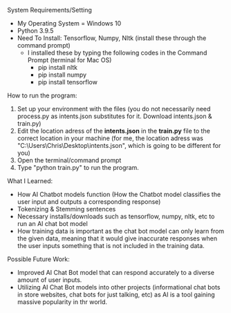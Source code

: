 System Requirements/Setting
- My Operating System = Windows 10
- Python 3.9.5
- Need To Install: Tensorflow, Numpy, Nltk (install these through the command prompt)
  - I installed these by typing the following codes in the Command Prompt (terminal for Mac OS)
    - pip install nltk
    - pip install numpy
    - pip install tensorflow

How to run the program:
1. Set up your environment with the files (you do not necessarily need process.py as intents.json substitutes for it. Download intents.json & train.py)
2. Edit the location adress of the **intents.json** in the **train.py** file to the correct location in your machine (for me, the location adress was "C:\\Users\\Chris\\Desktop\\intents.json", which is going to be different for you)
3. Open the terminal/command prompt
4. Type "python train.py" to run the program.

What I Learned:
- How AI Chatbot models function (How the Chatbot model classifies the user input and outputs a corresponding response)
- Tokenizing & Stemming sentences
- Necessary installs/downloads such as tensorflow, numpy, nltk, etc to run an AI chat bot model
- How training data is important as the chat bot model can only learn from the given data, meaning that it would give inaccurate responses when the user inputs something that is not included in the training data.

Possible Future Work:
- Improved AI Chat Bot model that can respond accurately to a diverse amount of user inputs.
- Utilizing AI Chat Bot models into other projects (informational chat bots in store websites, chat bots for just talking, etc) as AI is a tool gaining massive popularity in thr world.
